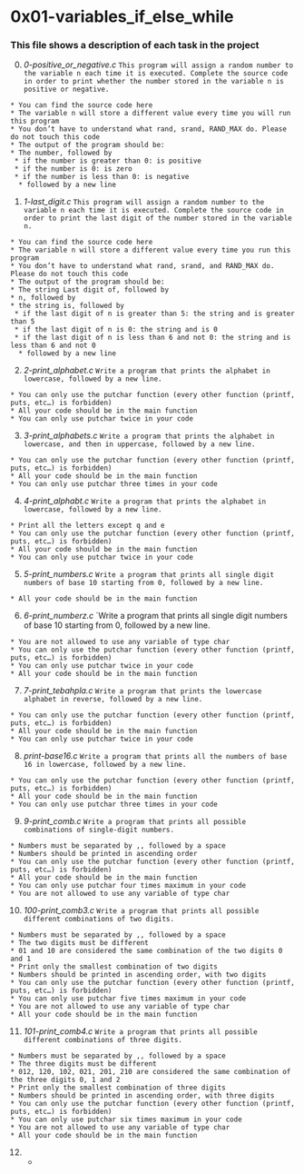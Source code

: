 # **0x01-variables_if_else_while**

### **This file shows a description of each task in the project**

0. *0-positive_or_negative.c*
`This program will assign a random number to the variable n each time it is executed. Complete the source code in order to print whether the number stored in the variable n is positive or negative.`
~~~~
* You can find the source code here
* The variable n will store a different value every time you will run this program
* You don’t have to understand what rand, srand, RAND_MAX do. Please do not touch this code
* The output of the program should be:
* The number, followed by
 * if the number is greater than 0: is positive
 * if the number is 0: is zero
 * if the number is less than 0: is negative
  * followed by a new line
~~~~

1. *1-last_digit.c*
`This program will assign a random number to the variable n each time it is executed. Complete the source code in order to print the last digit of the number stored in the variable n.`
~~~~
* You can find the source code here
* The variable n will store a different value every time you run this program
* You don’t have to understand what rand, srand, and RAND_MAX do. Please do not touch this code
* The output of the program should be:
* The string Last digit of, followed by
* n, followed by
* the string is, followed by
 * if the last digit of n is greater than 5: the string and is greater than 5
 * if the last digit of n is 0: the string and is 0
 * if the last digit of n is less than 6 and not 0: the string and is less than 6 and not 0
  * followed by a new line
~~~~

2. *2-print_alphabet.c*
`Write a program that prints the alphabet in lowercase, followed by a new line.`
~~~~
* You can only use the putchar function (every other function (printf, puts, etc…) is forbidden)
* All your code should be in the main function
* You can only use putchar twice in your code
~~~~

3. *3-print_alphabets.c*
`Write a program that prints the alphabet in lowercase, and then in uppercase, followed by a new line.`
~~~~
* You can only use the putchar function (every other function (printf, puts, etc…) is forbidden)
* All your code should be in the main function
* You can only use putchar three times in your code
~~~~

4. *4-print_alphabt.c*
`Write a program that prints the alphabet in lowercase, followed by a new line.`
~~~~
* Print all the letters except q and e
* You can only use the putchar function (every other function (printf, puts, etc…) is forbidden)
* All your code should be in the main function
* You can only use putchar twice in your code
~~~~

5. *5-print_numbers.c*
`Write a program that prints all single digit numbers of base 10 starting from 0, followed by a new line.`
~~~~
* All your code should be in the main function
~~~~

6. *6-print_numberz.c*
`Write a program that prints all single digit numbers of base 10 starting from 0, followed by a new line.
~~~~
* You are not allowed to use any variable of type char
* You can only use the putchar function (every other function (printf, puts, etc…) is forbidden)
* You can only use putchar twice in your code
* All your code should be in the main function
~~~~

7. *7-print_tebahpla.c*
`Write a program that prints the lowercase alphabet in reverse, followed by a new line.`
~~~~
* You can only use the putchar function (every other function (printf, puts, etc…) is forbidden)
* All your code should be in the main function
* You can only use putchar twice in your code
~~~~

8. *print-base16.c*
`Write a program that prints all the numbers of base 16 in lowercase, followed by a new line.`
~~~~
* You can only use the putchar function (every other function (printf, puts, etc…) is forbidden)
* All your code should be in the main function
* You can only use putchar three times in your code
~~~~

9. *9-print_comb.c*
`Write a program that prints all possible combinations of single-digit numbers.`
~~~~
* Numbers must be separated by ,, followed by a space
* Numbers should be printed in ascending order
* You can only use the putchar function (every other function (printf, puts, etc…) is forbidden)
* All your code should be in the main function
* You can only use putchar four times maximum in your code
* You are not allowed to use any variable of type char
~~~~

10. *100-print_comb3.c*
`Write a program that prints all possible different combinations of two digits.`
~~~~
* Numbers must be separated by ,, followed by a space
* The two digits must be different
* 01 and 10 are considered the same combination of the two digits 0 and 1
* Print only the smallest combination of two digits
* Numbers should be printed in ascending order, with two digits
* You can only use the putchar function (every other function (printf, puts, etc…) is forbidden)
* You can only use putchar five times maximum in your code
* You are not allowed to use any variable of type char
* All your code should be in the main function
~~~~

11. *101-print_comb4.c*
`Write a program that prints all possible different combinations of three digits.`
~~~~
* Numbers must be separated by ,, followed by a space
* The three digits must be different
* 012, 120, 102, 021, 201, 210 are considered the same combination of the three digits 0, 1 and 2
* Print only the smallest combination of three digits
* Numbers should be printed in ascending order, with three digits
* You can only use the putchar function (every other function (printf, puts, etc…) is forbidden)
* You can only use putchar six times maximum in your code
* You are not allowed to use any variable of type char
* All your code should be in the main function
~~~~

12. * 
